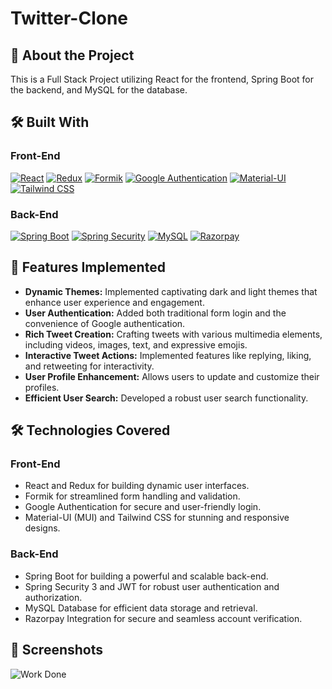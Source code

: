 # Twitter-Clone

## 🚀 About the Project
This is a Full Stack Project utilizing React for the frontend, Spring Boot for the backend, and MySQL for the database.

## 🛠️ Built With

### Front-End
[![React](https://img.shields.io/badge/React-61DAFB?logo=react&logoColor=white)](https://react.dev/)
[![Redux](https://img.shields.io/badge/Redux-764ABC?logo=redux&logoColor=white)](https://redux.js.org/)
[![Formik](https://img.shields.io/badge/Formik-F49D37?logo=formik&logoColor=white)](https://formik.org/)
[![Google Authentication](https://img.shields.io/badge/Google%20Auth-4285F4?logo=google&logoColor=white)](https://developers.google.com/identity/)
[![Material-UI](https://img.shields.io/badge/Material--UI-0081CB?logo=material-ui&logoColor=white)](https://material-ui.com/)
[![Tailwind CSS](https://img.shields.io/badge/Tailwind%20CSS-38B2AC?logo=tailwind-css&logoColor=white)](https://tailwindcss.com/)


### Back-End
[![Spring Boot](https://img.shields.io/badge/Spring%20Boot-6DB33F?logo=spring&logoColor=white)](https://spring.io/projects/spring-boot)
[![Spring Security](https://img.shields.io/badge/Spring%20Security-6DB33F?logo=spring&logoColor=white)](https://spring.io/projects/spring-security)
[![MySQL](https://img.shields.io/badge/MySQL-4479A1?logo=mysql&logoColor=white)](https://www.mysql.com/)
[![Razorpay](https://img.shields.io/badge/Razorpay-FA7343?logo=razorpay&logoColor=white)](https://razorpay.com/)

## 🌟 Features Implemented 

- **Dynamic Themes:** Implemented captivating dark and light themes that enhance user experience and engagement.
- **User Authentication:** Added both traditional form login and the convenience of Google authentication.
- **Rich Tweet Creation:** Crafting tweets with various multimedia elements, including videos, images, text, and expressive emojis.
- **Interactive Tweet Actions:** Implemented features like replying, liking, and retweeting for interactivity.
- **User Profile Enhancement:** Allows users to update and customize their profiles.
- **Efficient User Search:** Developed a robust user search functionality.

## 🛠️ Technologies Covered

### Front-End
- React and Redux for building dynamic user interfaces.
- Formik for streamlined form handling and validation.
- Google Authentication for secure and user-friendly login.
- Material-UI (MUI) and Tailwind CSS for stunning and responsive designs.

### Back-End
- Spring Boot for building a powerful and scalable back-end.
- Spring Security 3 and JWT for robust user authentication and authorization.
- MySQL Database for efficient data storage and retrieval.
- Razorpay Integration for secure and seamless account verification.

## 📸 Screenshots

![Work Done](https://github.com/singlanitin661/Twitter-Clone/assets/78803509/d0d1dd83-ad00-422a-87c2-2c9d1a161de9)
